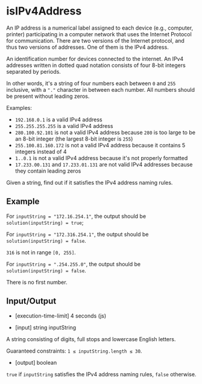 # isIPv4Address

An IP address is a numerical label assigned to each device (e.g., computer, printer) participating in a computer network that uses the Internet Protocol for communication. There are two versions of the Internet protocol, and thus two versions of addresses. One of them is the IPv4 address.

An identification number for devices connected to the internet. An IPv4 addresses written in dotted quad notation consists of four 8-bit integers separated by periods.

In other words, it's a string of four numbers each between `0` and `255` inclusive, with a `"."` character in between each number. All numbers should be present without leading zeros.

Examples:

- `192.168.0.1` is a valid IPv4 address
- `255.255.255.255` is a valid IPv4 address
- `280.100.92.101` is not a valid IPv4 address because `280` is too large to be an 8-bit integer (the largest 8-bit integer is `255`)
- `255.100.81.160.172` is not a valid IPv4 address because it contains 5 integers instead of 4
- `1..0.1` is not a valid IPv4 address because it's not properly formatted
- `17.233.00.131` and `17.233.01.131` are not valid IPv4 addresses because they contain leading zeros

Given a string, find out if it satisfies the IPv4 address naming rules.

## Example

For `inputString = "172.16.254.1"`, the output should be
`solution(inputString) = true`;

For `inputString = "172.316.254.1"`, the output should be
`solution(inputString) = false`.

`316` is not in range `[0, 255]`.

For `inputString = ".254.255.0"`, the output should be
`solution(inputString) = false`.

There is no first number.

## Input/Output

- [execution-time-limit] 4 seconds (js)

- [input] string inputString

A string consisting of digits, full stops and lowercase English letters.

Guaranteed constraints:
`1 ≤ inputString.length ≤ 30`.

- [output] boolean

`true` if `inputString` satisfies the IPv4 address naming rules, `false` otherwise.
